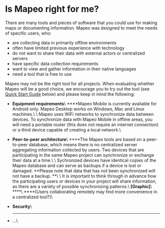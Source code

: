 # Is Mapeo right for me?

There are many tools and pieces of software that you could use for making maps or documenting information. Mapeo was designed to meet the needs of specific users, who:

* are collecting data in primarily offline environments
* often have limited previous experience with technology
* do not want to share their data with external actors or centralized servers
* have specific data collection requirements
* want to view and gather information in their native languages
* need a tool that is free to use

Mapeo may not be the right tool for all projects. When evaluating whether Mapeo will be a good choice, we encourage you to try out the tool (see [Quick Start Guide](../getting-started/getting-started.md) below) and please keep in mind the following:

* **Equipment requirements**\ ****Mapeo Mobile is currently available for Android only. Mapeo Desktop works on Windows, Mac and Linux machines.\ \ Mapeo uses WiFi networks to synchronize data between devices. To synchronize data with Mapeo Mobile in offline areas, you will need a portable router (this does not require an internet connection) or a third device capable of creating a local network.\

* **Peer-to-peer architecture**\ ****The Mapeo tools are based on a peer-to-peer database, which means there is no centralized server aggregating information collected by users. Two devices that are participating in the same Mapeo project can synchronize or exchange their data at a time.\ \ Sychronized devices have identical copies of the Mapeo database and can serve as backups if a device is lost or damaged. **Please note that data that has not been synchronized will not have a backup. **\ \ It is important to think through in advance how the participating users or devices in  your project will share information, as there are a variety of possible synchronizing patterns.\ **\[Graphic]**\ ****\ ****(Users collaborating remotely may find more convenience in a centralized tool?)\

* **Security**\
  ****
* ...\


